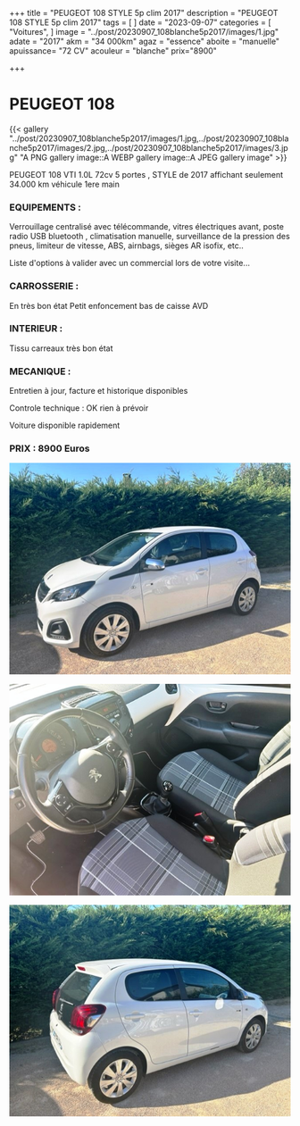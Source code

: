 +++
title = "PEUGEOT 108 STYLE 5p clim 2017"
description = "PEUGEOT 108 STYLE 5p clim 2017"
tags = [
]
date = "2023-09-07"
categories = [
    "Voitures",
]
image = "../post/20230907_108blanche5p2017/images/1.jpg"
adate = "2017"
akm = "34 000km"
agaz = "essence"
aboite = "manuelle"
apuissance= "72 CV"
acouleur = "blanche"
prix="8900"

+++

# PEUGEOT 108

{{< gallery "../post/20230907_108blanche5p2017/images/1.jpg,../post/20230907_108blanche5p2017/images/2.jpg,../post/20230907_108blanche5p2017/images/3.jpg" "A PNG gallery image::A WEBP gallery image::A JPEG gallery image" >}}


PEUGEOT 108 VTI 1.0L 72cv 5 portes , STYLE de 2017 affichant seulement 34.000 km
véhicule 1ere main

### EQUIPEMENTS :
Verrouillage centralisé avec télécommande, vitres électriques avant, poste radio USB bluetooth , climatisation manuelle, surveillance de la pression des pneus, limiteur de vitesse, ABS, airnbags, sièges AR isofix, etc..


Liste d'options à valider avec un commercial lors de votre visite...


### CARROSSERIE :
En très bon état 
Petit enfoncement bas de caisse AVD

### INTERIEUR :
Tissu carreaux très bon état

### MECANIQUE :
Entretien à jour, facture et historique disponibles



Controle technique : OK
rien à prévoir


Voiture disponible rapidement


### PRIX : 8900 Euros


<!-- more -->


![](images/1.jpg)

![](images/2.jpg)

![](images/3.jpg)

